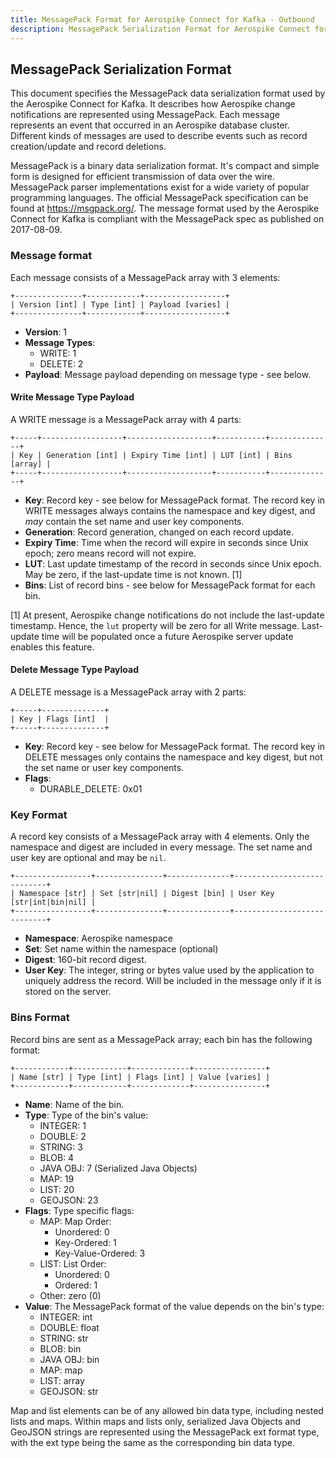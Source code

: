```yaml
---
title: MessagePack Format for Aerospike Connect for Kafka - Outbound
description: MessagePack Serialization Format for Aerospike Connect for Kafka outbound connector
---
```


## MessagePack Serialization Format

This document specifies the MessagePack data serialization format used by the
Aerospike Connect for Kafka. It describes how Aerospike change notifications are
represented using MessagePack. Each message represents an event that occurred
in an Aerospike database cluster. Different kinds of messages are used to
describe events such as record creation/update and record deletions.

MessagePack is a binary data serialization format. It's compact and simple form
is designed for efficient transmission of data over the wire. MessagePack parser
implementations exist for a wide variety of popular programming languages. The
official MessagePack specification can be found at https://msgpack.org/. The
message format used by the Aerospike Connect for Kafka is compliant with the
MessagePack spec as published on 2017-08-09.

### Message format

Each message consists of a MessagePack array with 3 elements:

```
+---------------+------------+------------------+
| Version [int] | Type [int] | Payload [varies] |
+---------------+------------+------------------+
```

* **Version**: 1
* **Message Types**:
    * WRITE: 1
    * DELETE: 2
* **Payload**: Message payload depending on message type - see below.

#### Write Message Type Payload

A WRITE message is a MessagePack array with 4 parts:

```
+-----+------------------+-------------------+-----------+--------------+
| Key | Generation [int] | Expiry Time [int] | LUT [int] | Bins [array] |
+-----+------------------+-------------------+-----------+--------------+
```

* **Key**: Record key - see below for MessagePack format. The record key in WRITE
  messages always contains the namespace and key digest, and *may* contain the
  set name and user key components.
* **Generation**: Record generation, changed on each record update.
* **Expiry Time**: Time when the record will expire in seconds since Unix epoch;
  zero means record will not expire.
* **LUT**: Last update timestamp of the record in seconds since Unix epoch. May
  be zero, if the last-update time is not known. [1]
* **Bins**: List of record bins - see below for MessagePack format for each bin.

[1] At present, Aerospike change notifications do not include the last-update
timestamp. Hence, the `lut` property will be zero for all Write message.
Last-update time will be populated once a future Aerospike server update
enables this feature.

#### Delete Message Type Payload

A DELETE message is a MessagePack array with 2 parts:

```
+-----+--------------+
| Key | Flags [int]  |
+-----+--------------+
```

* **Key**: Record key - see below for MessagePack format. The record key in DELETE
  messages only contains the namespace and key digest, but not the set name or
  user key components.
* **Flags**:
    * DURABLE_DELETE: 0x01

### Key Format

A record key consists of a MessagePack array with 4 elements. Only the namespace
and digest are included in every message. The set name and user key are
optional and may be `nil`.

```
+-----------------+---------------+--------------+----------------------------+
| Namespace [str] | Set [str|nil] | Digest [bin] | User Key [str|int|bin|nil] |
+-----------------+---------------+--------------+----------------------------+
```

* **Namespace**: Aerospike namespace
* **Set**: Set name within the namespace (optional)
* **Digest**: 160-bit record digest.
* **User Key**: The integer, string or bytes value used by the application to
  uniquely address the record. Will be included in the message only if it is
  stored on the server.

### Bins Format

Record bins are sent as a MessagePack array; each bin has the following format:

```
+------------+------------+-------------+----------------+
| Name [str] | Type [int] | Flags [int] | Value [varies] |
+------------+------------+-------------+----------------+
```

* **Name**: Name of the bin.
* **Type**: Type of the bin's value:
    * INTEGER: 1
    * DOUBLE: 2
    * STRING: 3
    * BLOB: 4
    * JAVA OBJ: 7 (Serialized Java Objects)
    * MAP: 19
    * LIST: 20
    * GEOJSON: 23
* **Flags**: Type specific flags:
    * MAP: Map Order:
        * Unordered: 0
        * Key-Ordered: 1
        * Key-Value-Ordered: 3
    * LIST: List Order:
        * Unordered: 0
        * Ordered: 1
    * Other: zero (0)
* **Value**: The MessagePack format of the value depends on the bin's type:
    * INTEGER: int
    * DOUBLE: float
    * STRING: str
    * BLOB: bin
    * JAVA OBJ: bin
    * MAP: map
    * LIST: array
    * GEOJSON: str

Map and list elements can be of any allowed bin data type, including nested
lists and maps. Within maps and lists only, serialized Java Objects and GeoJSON
strings are represented using the MessagePack ext format type, with the ext
type being the same as the corresponding bin data type.
